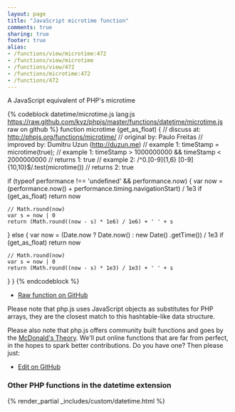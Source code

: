```yaml
---
layout: page
title: "JavaScript microtime function"
comments: true
sharing: true
footer: true
alias:
- /functions/view/microtime:472
- /functions/view/microtime
- /functions/view/472
- /functions/microtime:472
- /functions/472
---
```

<!-- Generated by Rakefile:build -->
A JavaScript equivalent of PHP's microtime

{% codeblock datetime/microtime.js lang:js https://raw.github.com/kvz/phpjs/master/functions/datetime/microtime.js raw on github %}
function microtime (get_as_float) {
  //  discuss at: http://phpjs.org/functions/microtime/
  // original by: Paulo Freitas
  // improved by: Dumitru Uzun (http://duzun.me)
  //   example 1: timeStamp = microtime(true);
  //   example 1: timeStamp > 1000000000 && timeStamp < 2000000000
  //   returns 1: true
  //   example 2: /^0\.[0-9]{1,6} [0-9]{10,10}$/.test(microtime())
  //   returns 2: true

  if (typeof performance !== 'undefined' && performance.now) {
    var now = (performance.now() + performance.timing.navigationStart) / 1e3
    if (get_as_float) return now

    // Math.round(now)
    var s = now | 0
    return (Math.round((now - s) * 1e6) / 1e6) + ' ' + s
  } else {
    var now = (Date.now ? Date.now() : new Date()
      .getTime()) / 1e3
    if (get_as_float) return now

    // Math.round(now)
    var s = now | 0
    return (Math.round((now - s) * 1e3) / 1e3) + ' ' + s
  }
}
{% endcodeblock %}

 - [Raw function on GitHub](https://github.com/kvz/phpjs/blob/master/functions/datetime/microtime.js)

Please note that php.js uses JavaScript objects as substitutes for PHP arrays, they are 
the closest match to this hashtable-like data structure. 

Please also note that php.js offers community built functions and goes by the 
[McDonald's Theory](https://medium.com/what-i-learned-building/9216e1c9da7d). We'll put online 
functions that are far from perfect, in the hopes to spark better contributions. 
Do you have one? Then please just: 

 - [Edit on GitHub](https://github.com/kvz/phpjs/edit/master/functions/datetime/microtime.js)


### Other PHP functions in the datetime extension
{% render_partial _includes/custom/datetime.html %}
